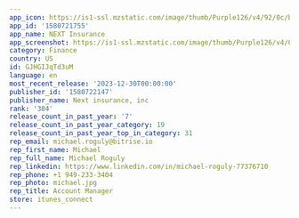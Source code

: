 ```yaml
---
app_icon: https://is1-ssl.mzstatic.com/image/thumb/Purple126/v4/92/0c/be/920cbe7d-8a59-a976-beb3-0aaf00aec142/AppIcon-0-0-1x_U007emarketing-0-5-0-85-220.png/1024x1024bb.png
app_id: '1580721755'
app_name: NEXT Insurance
app_screenshot: https://is1-ssl.mzstatic.com/image/thumb/Purple126/v4/08/ec/8a/08ec8ac1-5976-2c34-0127-01c59bee3dd9/4c6f6ee5-e33e-4aa1-a539-705568c441dd_2021_12_AppStoreCreative_iOS.jpg/1284x2778bb.png
category: Finance
country: US
id: GJHGIJqTd3uM
language: en
most_recent_release: '2023-12-30T00:00:00'
publisher_id: '1580722147'
publisher_name: Next insurance, inc
rank: '384'
release_count_in_past_year: '7'
release_count_in_past_year_category: 19
release_count_in_past_year_top_in_category: 31
rep_email: michael.roguly@bitrise.io
rep_first_name: Michael
rep_full_name: Michael Roguly
rep_linkedin: https://www.linkedin.com/in/michael-roguly-77376710
rep_phone: +1 949-233-3404
rep_photo: michael.jpg
rep_title: Account Manager
store: itunes_connect
---
```

